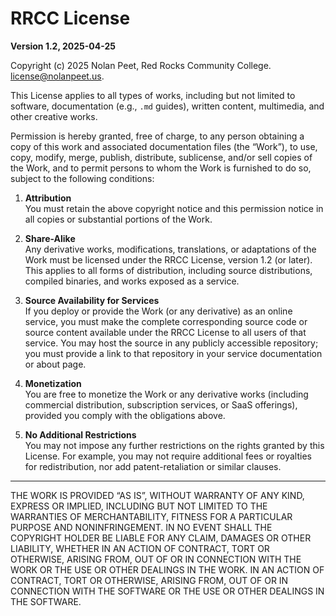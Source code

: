 # RRCC License

**Version 1.2, 2025-04-25**

Copyright (c) 2025 Nolan Peet, Red Rocks Community College. license@nolanpeet.us.

This License applies to all types of works, including but not limited to
software, documentation (e.g., `.md` guides), written content, multimedia,
and other creative works.

Permission is hereby granted, free of charge, to any person obtaining a copy
of this work and associated documentation files (the “Work”), to use,
copy, modify, merge, publish, distribute, sublicense, and/or sell copies of
the Work, and to permit persons to whom the Work is furnished to do
so, subject to the following conditions:

1. **Attribution**  
   You must retain the above copyright notice and this permission notice in
   all copies or substantial portions of the Work.

2. **Share-Alike**  
   Any derivative works, modifications, translations, or adaptations of the Work
   must be licensed under the RRCC License, version 1.2 (or later). This applies
   to all forms of distribution, including source distributions, compiled
   binaries, and works exposed as a service.

3. **Source Availability for Services**  
   If you deploy or provide the Work (or any derivative) as an online service,
   you must make the complete corresponding source code or source content
   available under the RRCC License to all users of that service. You may host
   the source in any publicly accessible repository; you must provide a link to
   that repository in your service documentation or about page.

4. **Monetization**  
   You are free to monetize the Work or any derivative works (including
   commercial distribution, subscription services, or SaaS offerings), provided
   you comply with the obligations above.

5. **No Additional Restrictions**  
   You may not impose any further restrictions on the rights granted by this
   License. For example, you may not require additional fees or royalties for
   redistribution, nor add patent-retaliation or similar clauses.

---

THE WORK IS PROVIDED “AS IS”, WITHOUT WARRANTY OF ANY KIND, EXPRESS OR
IMPLIED, INCLUDING BUT NOT LIMITED TO THE WARRANTIES OF MERCHANTABILITY,
FITNESS FOR A PARTICULAR PURPOSE AND NONINFRINGEMENT. IN NO EVENT SHALL THE
COPYRIGHT HOLDER BE LIABLE FOR ANY CLAIM, DAMAGES OR OTHER LIABILITY, WHETHER
IN AN ACTION OF CONTRACT, TORT OR OTHERWISE, ARISING FROM, OUT OF OR IN
CONNECTION WITH THE WORK OR THE USE OR OTHER DEALINGS IN THE WORK.
IN AN ACTION OF CONTRACT, TORT OR OTHERWISE, ARISING FROM, OUT OF OR IN
CONNECTION WITH THE SOFTWARE OR THE USE OR OTHER DEALINGS IN THE SOFTWARE.
